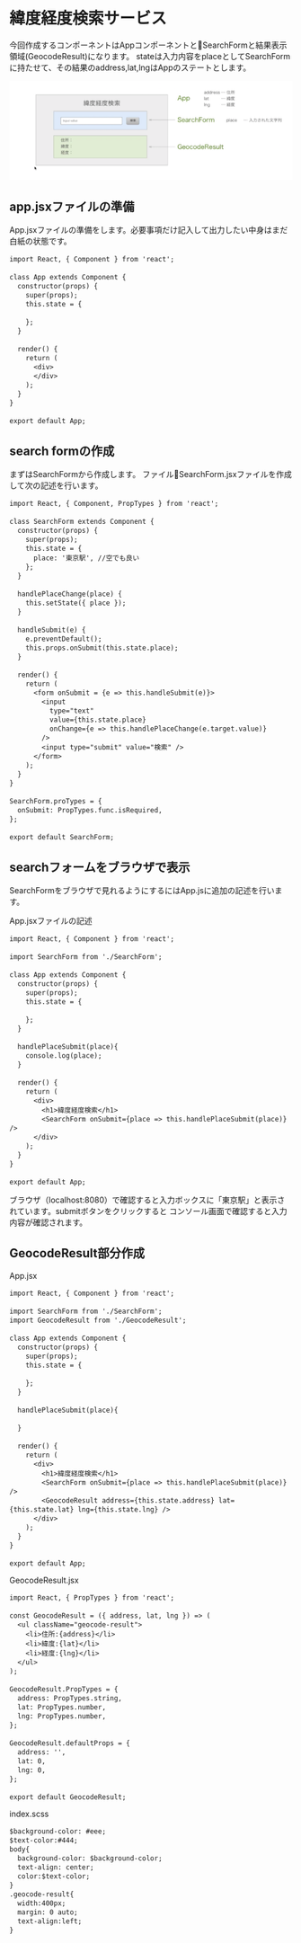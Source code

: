 # 緯度経度検索サービス
今回作成するコンポーネントはAppコンポーネントとSearchFormと結果表示領域(GeocodeResult)になります。
stateは入力内容をplaceとしてSearchFormに持たせて、その結果のaddress,lat,lngはAppのステートとします。

!['ワイヤーフレーム'](react001.png)

## app.jsxファイルの準備
App.jsxファイルの準備をします。必要事項だけ記入して出力したい中身はまだ白紙の状態です。

```
import React, { Component } from 'react';

class App extends Component {
  constructor(props) {
    super(props);
    this.state = {

    };
  }

  render() {
    return (
      <div>
      </div>
    );
  }
}

export default App;

```

## search formの作成
まずはSearchFormから作成します。
ファイルSearchForm.jsxファイルを作成して次の記述を行います。

```
import React, { Component, PropTypes } from 'react';

class SearchForm extends Component {
  constructor(props) {
    super(props);
    this.state = {
      place: '東京駅', //空でも良い
    };
  }

  handlePlaceChange(place) {
    this.setState({ place });
  }

  handleSubmit(e) {
    e.preventDefault();
    this.props.onSubmit(this.state.place);
  }

  render() {
    return (
      <form onSubmit = {e => this.handleSubmit(e)}>
        <input
          type="text"
          value={this.state.place}
          onChange={e => this.handlePlaceChange(e.target.value)}
        />
        <input type="submit" value="検索" />
      </form>
    );
  }
}

SearchForm.proTypes = {
  onSubmit: PropTypes.func.isRequired,
};

export default SearchForm;

```

## searchフォームをブラウザで表示
SearchFormをブラウザで見れるようにするにはApp.jsに追加の記述を行います。

App.jsxファイルの記述
```
import React, { Component } from 'react';

import SearchForm from './SearchForm';

class App extends Component {
  constructor(props) {
    super(props);
    this.state = {

    };
  }

  handlePlaceSubmit(place){
    console.log(place);
  }

  render() {
    return (
      <div>
        <h1>緯度経度検索</h1>
        <SearchForm onSubmit={place => this.handlePlaceSubmit(place)} />
      </div>
    );
  }
}

export default App;

```

ブラウザ（localhost:8080）で確認すると入力ボックスに「東京駅」と表示されています。submitボタンをクリックすると
コンソール画面で確認すると入力内容が確認されます。

## GeocodeResult部分作成

App.jsx
```
import React, { Component } from 'react';

import SearchForm from './SearchForm';
import GeocodeResult from './GeocodeResult';

class App extends Component {
  constructor(props) {
    super(props);
    this.state = {

    };
  }

  handlePlaceSubmit(place){

  }

  render() {
    return (
      <div>
        <h1>緯度経度検索</h1>
        <SearchForm onSubmit={place => this.handlePlaceSubmit(place)} />
        <GeocodeResult address={this.state.address} lat={this.state.lat} lng={this.state.lng} />
      </div>
    );
  }
}

export default App;

```

GeocodeResult.jsx
```
import React, { PropTypes } from 'react';

const GeocodeResult = ({ address, lat, lng }) => (
  <ul className="geocode-result">
    <li>住所:{address}</li>
    <li>緯度:{lat}</li>
    <li>経度:{lng}</li>
  </ul>
);

GeocodeResult.PropTypes = {
  address: PropTypes.string,
  lat: PropTypes.number,
  lng: PropTypes.number,
};

GeocodeResult.defaultProps = {
  address: '',
  lat: 0,
  lng: 0,
};

export default GeocodeResult;

```

index.scss
```
$background-color: #eee;
$text-color:#444;
body{
  background-color: $background-color;
  text-align: center;
  color:$text-color;
}
.geocode-result{
  width:400px;
  margin: 0 auto;
  text-align:left;
}
```